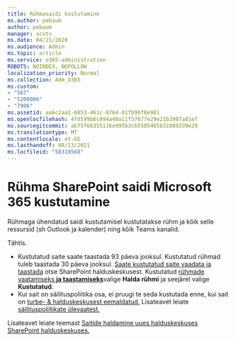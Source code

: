 ```yaml
---
title: Rühmasaidi kustutamine
ms.author: pebaum
author: pebaum
manager: scotv
ms.date: 04/21/2020
ms.audience: Admin
ms.topic: article
ms.service: o365-administration
ROBOTS: NOINDEX, NOFOLLOW
localization_priority: Normal
ms.collection: Adm_O365
ms.custom:
- "567"
- "5200006"
- "7996"
ms.assetid: aa6c2aa1-6853-461c-8764-01fb96f8e981
ms.openlocfilehash: 4fd599b6c094a40a11f57677e29e21b3987a81ef
ms.sourcegitcommit: ab75f66355116e995b3cb5505465b31989339e28
ms.translationtype: MT
ms.contentlocale: et-EE
ms.lasthandoff: 08/13/2021
ms.locfileid: "58319568"
---
```

# <a name="delete-a-sharepoint-site-that-belongs-to-a-microsoft-365-group"></a>Rühma SharePoint saidi Microsoft 365 kustutamine

Rühmaga ühendatud saidi kustutamisel kustutatakse rühm ja kõik selle ressursid (sh Outlook ja kalender) ning kõik Teams kanalid.
  
Tähtis.

- Kustutatud saite saate taastada 93 päeva jooksul. Kustutatud rühmad tuleb taastada 30 päeva jooksul. [Saate kustutatud saite vaadata ja taastada](https://admin.microsoft.com/sharepoint?page=recyclebin&modern=true) otse SharePoint halduskeskusest. Kustutatud [rühmade vaatamiseks **ja taastamiseks**](https://admin.microsoft.com/Adminportal/Home?source=applauncher#/deletedgroups)valige **Halda rühmi** ja seejärel valige **Kustutatud**.
- Kui sait on säilituspoliitika osa, ei pruugi te seda kustutada enne, kui sait on [turbe- & halduskeskusest eemaldatud.](https://protection.office.com/?rfr=AdminCenter#/retention) Lisateavet leiate [säilituspoliitikate ülevaatest.](https://docs.microsoft.com/microsoft-365/compliance/retention-policies)
  
Lisateavet leiate teemast [Saitide haldamine uues halduskeskuses SharePoint halduskeskuses.](https://docs.microsoft.com/sharepoint/manage-sites-in-new-admin-center)
